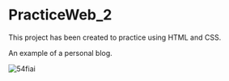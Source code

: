# PracticeWeb_2

This project has been created to practice using HTML and CSS.

An example of a personal blog.

![54fiai](https://user-images.githubusercontent.com/76492575/113566543-8bde1880-9615-11eb-8e27-56eb74ab87c7.gif)

